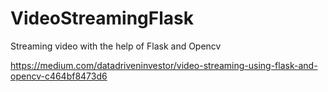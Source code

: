 # VideoStreamingFlask
Streaming video with the help of Flask and Opencv

https://medium.com/datadriveninvestor/video-streaming-using-flask-and-opencv-c464bf8473d6
